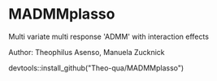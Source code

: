# MADMMplasso
Multi variate multi response 'ADMM' with interaction effects



Author: Theophilus Asenso, Manuela Zucknick



devtools::install_github("Theo-qua/MADMMplasso")
